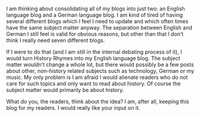 I am thinking about consolidating all of my blogs into just two: an English language blog and a German language blog. I am kind of tired of having several different blogs which I feel I need to update and which often times have the same subject matter anyway. The separation between English and German I still feel is valid for obvious reasons, but other than that I don’t think I really need seven different blogs.

If I were to do that (and I am still in the internal debating process of it), I would turn History Rhymes into my English language blog. The subject matter wouldn’t change a whole lot, but there would possibly be a few posts about other, non-history related subjects such as technology, German or my music. My only problem is I am afraid I would alienate readers who do not care for such topics and only want to read about history. Of course the subject matter would primarily be about history.

What do you, the readers, think about the idea? I am, after all, keeping this blog for my readers. I would really like your input on it.